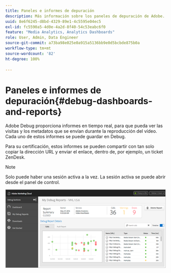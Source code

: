 ```yaml
---
title: Paneles e informes de depuración
description: Más información sobre los paneles de depuración de Adobe.
uuid: 8e6f6245-d8bd-4329-89e1-4c5595e04ec5
exl-id: fc5590a5-4d0e-4a2d-8f40-54c53eabc6f0
feature: "Media Analytics, Analytics Dashboards"
role: User, Admin, Data Engineer
source-git-commit: a73ba98e025e0a915a5136bb9e0d5bcbde875b0a
workflow-type: tm+mt
source-wordcount: '82'
ht-degree: 100%

---
```


# Paneles e informes de depuración{#debug-dashboards-and-reports}

Adobe Debug proporciona informes en tiempo real, para que pueda ver las visitas y los metadatos que se envían durante la reproducción del vídeo. Cada uno de estos informes se puede guardar en Debug.

Para su certificación, estos informes se pueden compartir con tan solo copiar la dirección URL y enviar el enlace, dentro de, por ejemplo, un ticket ZenDesk.

>[!NOTE]
>
>Solo puede haber una sesión activa a la vez. La sesión activa se puede abrir desde el panel de control.

![](assets/debug-dashboard.png)
